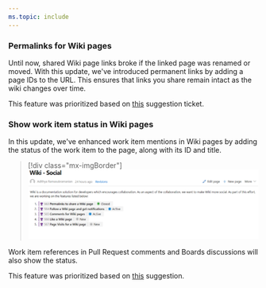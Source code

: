```yaml
---
ms.topic: include
---
```


### Permalinks for Wiki pages

Until now, shared Wiki page links broke if the linked page was renamed or moved. With this update, we've introduced permanent links by adding a page IDs to the URL. This ensures that links you share remain intact as the wiki changes over time.

This feature was prioritized based on [this](https://developercommunity.visualstudio.com/content/idea/365921/add-permalinks-in-wiki.html) suggestion ticket.

### Show work item status in Wiki pages

In this update, we've enhanced work item mentions in Wiki pages by adding the status of the work item to the page, along with its ID and title.

> [!div class="mx-imgBorder"]
> ![Badge](../../_img/147_03.png)

Work item references in Pull Request comments and Boards discussions will also show the status.

This feature was prioritized based on [this](https://visualstudio.uservoice.com/forums/330519-azure-devops-formerly-visual-studio-team-services/suggestions/33715744-improve-work-item-display-in-wiki-page) suggestion.
